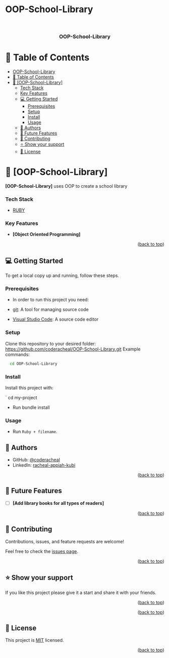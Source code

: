 # OOP-School-Library
<a name="readme-top"></a>


<div align="center">
  <br/>

  <h3><b>OOP-School-Library</b></h3>

</div>


# 📗 Table of Contents

- [OOP-School-Library](#oop-school-library)
- [📗 Table of Contents](#-table-of-contents)
- [📖 \[OOP-School-Library\] ](#-oop-school-library-)
    - [Tech Stack ](#tech-stack-)
    - [Key Features ](#key-features-)
  - [💻 Getting Started ](#-getting-started-)
    - [Prerequisites](#prerequisites)
    - [Setup](#setup)
    - [Install](#install)
    - [Usage](#usage)
  - [👥 Authors ](#-authors-)
  - [🔭 Future Features ](#-future-features-)
  - [🤝 Contributing ](#-contributing-)
  - [⭐️ Show your support ](#️-show-your-support-)
  - [📝 License ](#-license-)

# 📖 [OOP-School-Library] <a name="about-project"></a>
**[OOP-School-Library]** uses OOP to create a school library
<!-- ## 🛠 Built With <a name="built-with"></a> -->

### Tech Stack <a name="tech-stack"></a>

<!-- <details>
  <summary>Client</summary> -->
<ul>
  <li><a href="#">RUBY</a></li>

</ul>
<!-- </details> -->



### Key Features <a name="key-features"></a>


- **[Object Oriented Programming]**

<p align="right">(<a href="#readme-top">back to top</a>)</p>


## 💻 Getting Started <a name="getting-started"></a>

To get a local copy up and running, follow these steps.

### Prerequisites

- In order to run this project you need:

- [git](https://git-scm.com/downloads): A tool for managing source code
- [Visual Studio Code](https://code.visualstudio.com/): A source code editor

### Setup

Clone this repository to your desired folder:
https://github.com/coderacheal/OOP-School-Library.git
 Example commands:

```sh
  cd OOP-School-Library
```

### Install

Install this project with:

` cd my-project
  - Run bundle install

### Usage

- Run `Ruby + filename`.

## 👥 Authors <a name="authors"></a>


- GitHub: [@coderacheal](https://github.com/coderacheal)
- LinkedIn: [racheal-appiah-kubi](https://www.linkedin.com/racheal-appiah-kubi/)



<p align="right">(<a href="#readme-top">back to top</a>)</p>

## 🔭 Future Features <a name="future-features"></a>

- [ ] **[Add library books for all types of readers]**


<p align="right">(<a href="#readme-top">back to top</a>)</p>

## 🤝 Contributing <a name="contributing"></a>

Contributions, issues, and feature requests are welcome!

Feel free to check the [issues page](../../issues/).

<p align="right">(<a href="#readme-top">back to top</a>)</p>

## ⭐️ Show your support <a name="support"></a>

If you like this project please give it a start and share it with your friends. 

<p align="right">(<a href="#readme-top">back to top</a>)</p>

<!-- ## 🙏 Acknowledgments <a name="acknowledgements"></a> -->

<!-- I would like to appreciate[Microverse](https://www.microverse.org/) for providing the resources and the platform for us to be a Professional full-stack developer. -->

<p align="right">(<a href="#readme-top">back to top</a>)</p>

## 📝 License <a name="license"></a>

This project is [MIT](./LICENSE) licensed.

<p align="right">(<a href="#readme-top">back to top</a>)</p>
